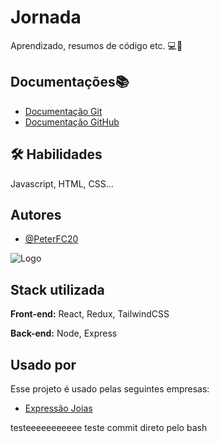 # Jornada

Aprendizado, resumos de código etc.
💻📓

## Documentações📚
- [Documentação Git](https://git-scm.com/docs) 
- [Documentação GitHub](https://docs.github.com/pt)
## 🛠 Habilidades
Javascript, HTML, CSS...


## Autores

- [@PeterFC20](https://github.com/PeterFC20)


![Logo](https://www.expressaojoias.com.br/project/expressaojoias.com.br/views/geral/img/logo.png)



## Stack utilizada

**Front-end:** React, Redux, TailwindCSS

**Back-end:** Node, Express


## Usado por

Esse projeto é usado pelas seguintes empresas:

- [Expressão Joias](www.expressaojoias.com.br)

testeeeeeeeeeee
teste commit direto pelo bash
